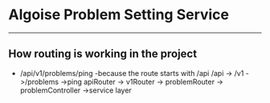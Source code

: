 # Algoise Problem Setting Service



------------------------------------------------------
## How routing is working in the project

- /api/v1/problems/ping
   -because the route starts with /api
   /api    -> /v1    ->/problems    ->ping
   apiRouter -> v1Router -> problemRouter -> problemController ->service layer